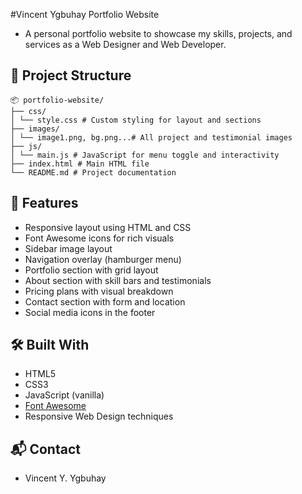 #Vincent Ygbuhay Portfolio Website

- A personal portfolio website to showcase my skills, projects, and services as a Web Designer and Web Developer.

## 📁 Project Structure
```
📦 portfolio-website/
├── css/
│ └── style.css # Custom styling for layout and sections
├── images/
│ └── image1.png, bg.png...# All project and testimonial images
├── js/
│ └── main.js # JavaScript for menu toggle and interactivity
├── index.html # Main HTML file
└── README.md # Project documentation
```

## 🚀 Features

- Responsive layout using HTML and CSS
- Font Awesome icons for rich visuals
- Sidebar image layout
- Navigation overlay (hamburger menu)
- Portfolio section with grid layout
- About section with skill bars and testimonials
- Pricing plans with visual breakdown
- Contact section with form and location
- Social media icons in the footer

## 🛠️ Built With

- HTML5
- CSS3
- JavaScript (vanilla)
- [Font Awesome](https://fontawesome.com/)
- Responsive Web Design techniques

## 📬 Contact

- Vincent Y. Ygbuhay  
